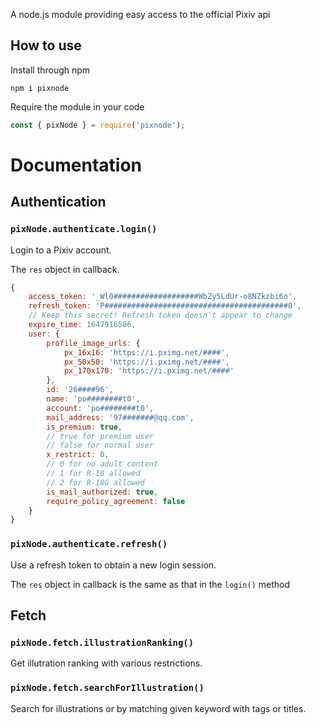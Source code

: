 A node.js module providing easy access to the official Pixiv api

## How to use

Install through npm

```shell
npm i pixnode
```

Require the module in your code

```typescript
const { pixNode } = require('pixnode');
```

# Documentation

## Authentication

### `pixNode.authenticate.login()`

Login to a Pixiv account.

The `res` object in callback.

```javascript
{
    access_token: '_Wl0###################WbZy5LdUr-o8NZkzbi6o',
    refresh_token: 'P#########################################8',
    // Keep this secret! Refresh token doesn't appear to change
    expire_time: 1647916586,
    user: {
        profile_image_urls: {
            px_16x16: 'https://i.pximg.net/####',
            px_50x50: 'https://i.pximg.net/####',
            px_170x170: 'https://i.pximg.net/####'
        },
        id: '26####96',
        name: 'po########t0',
        account: 'po########t0',
        mail_address: '97#######@qq.com',
        is_premium: true,
        // true for premium user
        // false for normal user
        x_restrict: 0,
        // 0 for no adult content
        // 1 for R-18 allowed
        // 2 for R-18G allowed
        is_mail_authorized: true,
        require_policy_agreement: false
    }
}
```

### `pixNode.authenticate.refresh()`

Use a refresh token to obtain a new login session.

The `res` object in callback is the same as that in the `login()` method


## Fetch

### `pixNode.fetch.illustrationRanking()`

Get illutration ranking with various restrictions.

### `pixNode.fetch.searchForIllustration()`

Search for illustrations or by matching given keyword with tags or titles.




